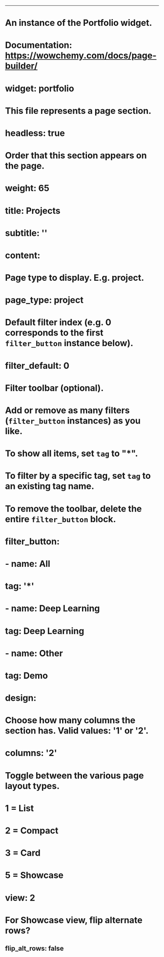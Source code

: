 ---
# An instance of the Portfolio widget.
# Documentation: https://wowchemy.com/docs/page-builder/
# widget: portfolio

# This file represents a page section.
# headless: true

# Order that this section appears on the page.
# weight: 65

# title: Projects
# subtitle: ''

# content:
  # Page type to display. E.g. project.
  # page_type: project

  # Default filter index (e.g. 0 corresponds to the first `filter_button` instance below).
  # filter_default: 0

  # Filter toolbar (optional).
  # Add or remove as many filters (`filter_button` instances) as you like.
  # To show all items, set `tag` to "*".
  # To filter by a specific tag, set `tag` to an existing tag name.
  # To remove the toolbar, delete the entire `filter_button` block.
  # filter_button:
  # - name: All
  #   tag: '*'
  # - name: Deep Learning
  #  tag: Deep Learning
  # - name: Other
  #  tag: Demo

# design:
  # Choose how many columns the section has. Valid values: '1' or '2'.
  # columns: '2'

  # Toggle between the various page layout types.
  #   1 = List
  #   2 = Compact
  #   3 = Card
  #   5 = Showcase
  # view: 2

  # For Showcase view, flip alternate rows?
  flip_alt_rows: false
  ---
